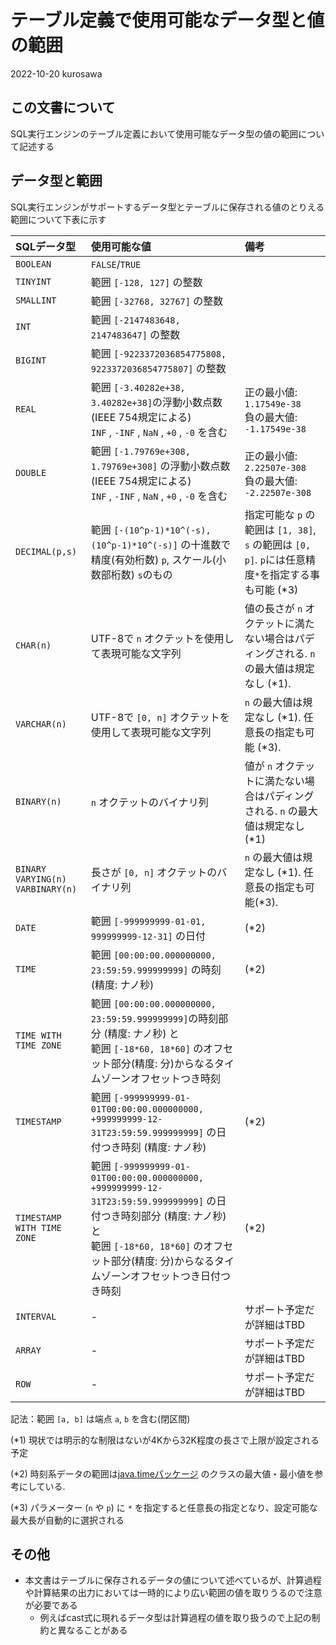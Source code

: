 # テーブル定義で使用可能なデータ型と値の範囲

2022-10-20 kurosawa

## この文書について

SQL実行エンジンのテーブル定義において使用可能なデータ型の値の範囲について記述する

## データ型と範囲

SQL実行エンジンがサポートするデータ型とテーブルに保存される値のとりえる範囲について下表に示す

| SQLデータ型 | 使用可能な値 | 備考 |
|:--|:--|:--|
| `BOOLEAN` | `FALSE`/`TRUE` | | 
 `TINYINT` | 範囲 `[-128, 127]` の整数 | |
| `SMALLINT` | 範囲 `[-32768, 32767]` の整数 | |
| `INT` | 範囲 `[-2147483648, 2147483647]` の整数  | |
| `BIGINT` | 範囲 `[-9223372036854775808, 9223372036854775807]` の整数  | |
| `REAL` | 範囲 `[-3.40282e+38, 3.40282e+38]`の浮動小数点数(IEEE 754規定による) <br> `INF` , `-INF` , `NaN` , `+0` , `-0` を含む | 正の最小値: `1.17549e-38` <br> 負の最大値: `-1.17549e-38` |
| `DOUBLE` | 範囲 `[-1.79769e+308, 1.79769e+308]` の浮動小数点数(IEEE 754規定による) <br> `INF` , `-INF` , `NaN` , `+0` , `-0` を含む<br>  | 正の最小値: `2.22507e-308` <br> 負の最大値: `-2.22507e-308` |
| `DECIMAL(p,s)` | 範囲 `[-(10^p-1)*10^(-s), (10^p-1)*10^(-s)]` の十進数で精度(有効桁数) `p`, スケール(小数部桁数) `s`のもの | 指定可能な `p` の範囲は `[1, 38]`, `s` の範囲は `[0, p]`. `p`には任意精度`*`を指定する事も可能 (*3) |
| `CHAR(n)` | UTF-8で `n` オクテットを使用して表現可能な文字列 | 値の長さが `n` オクテットに満たない場合はパディングされる. `n` の最大値は規定なし (*1). |
| `VARCHAR(n)` | UTF-8で `[0, n]` オクテットを使用して表現可能な文字列 |  `n` の最大値は規定なし (*1). 任意長の指定も可能 (*3). |
| `BINARY(n)` | `n` オクテットのバイナリ列  | 値が `n` オクテットに満たない場合はパディングされる. `n` の最大値は規定なし (*1) |
| `BINARY VARYING(n)` <br> `VARBINARY(n)` | 長さが `[0, n]` オクテットのバイナリ列 | `n` の最大値は規定なし (*1). 任意長の指定も可能(*3). |
| `DATE` | 範囲 `[-999999999-01-01, 999999999-12-31]` の日付 | (*2) | 
| `TIME` | 範囲 `[00:00:00.000000000, 23:59:59.999999999]` の時刻 (精度: ナノ秒) | (*2) | 
| `TIME WITH TIME ZONE` | 範囲 `[00:00:00.000000000, 23:59:59.999999999]`の時刻部分 (精度: ナノ秒) と <br> 範囲 `[-18*60, 18*60]` のオフセット部分(精度: 分)からなるタイムゾーンオフセットつき時刻 | | 
| `TIMESTAMP` | 範囲 `[-999999999-01-01T00:00:00.000000000, +999999999-12-31T23:59:59.999999999]` の日付つき時刻 (精度: ナノ秒) | (*2) | 
| `TIMESTAMP WITH TIME ZONE` | 範囲 `[-999999999-01-01T00:00:00.000000000, +999999999-12-31T23:59:59.999999999]` の日付つき時刻部分 (精度: ナノ秒) と <br> 範囲 `[-18*60, 18*60]` のオフセット部分(精度: 分)からなるタイムゾーンオフセットつき日付つき時刻 | (*2) | 
| `INTERVAL` |-| サポート予定だが詳細はTBD |
| `ARRAY` |-|サポート予定だが詳細はTBD |
| `ROW` |-| サポート予定だが詳細はTBD |

記法：範囲 `[a, b]` は端点 `a`, `b` を含む(閉区間)

(*1) 現状では明示的な制限はないが4Kから32K程度の長さで上限が設定される予定

(*2) 時刻系データの範囲は[java.timeパッケージ](https://docs.oracle.com/en/java/javase/11/docs/api/java.base/java/time/package-summary.html) のクラスの最大値・最小値を参考にしている. 

(*3) パラメーター (`n` や `p`) に `*` を指定すると任意長の指定となり、設定可能な最大長が自動的に選択される

## その他

- 本文書はテーブルに保存されるデータの値について述べているが、計算過程や計算結果の出力においては一時的により広い範囲の値を取りうるので注意が必要である
  - 例えばcast式に現れるデータ型は計算過程の値を取り扱うので上記の制約と異なることがある



